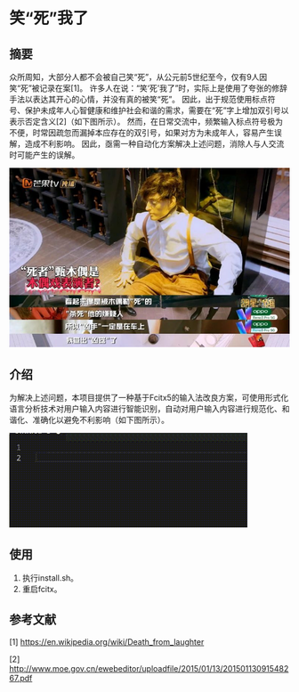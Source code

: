 # 笑“死”我了

## 摘要

众所周知，大部分人都不会被自己笑“死”，从公元前5世纪至今，仅有9人因笑“死”被记录在案\[1\]。
许多人在说：“笑‘死’我了”时，实际上是使用了夸张的修辞手法以表达其开心的心情，并没有真的被笑“死”。
因此，出于规范使用标点符号、保护未成年人心智健康和维护社会和谐的需求，需要在“死”字上增加双引号以表示否定含义\[2\]（如下图所示）。
然而，在日常交流中，频繁输入标点符号极为不便，时常因疏忽而漏掉本应存在的双引号，如果对方为未成年人，容易产生误解，造成不利影响。
因此，亟需一种自动化方案解决上述问题，消除人与人交流时可能产生的误解。

![图一](pic/1.jpg)

## 介绍

为解决上述问题，本项目提供了一种基于Fcitx5的输入法改良方案，可使用形式化语言分析技术对用户输入内容进行智能识别，自动对用户输入内容进行规范化、和谐化、准确化以避免不利影响（如下图所示）。

![图二](pic/2.gif)

## 使用

1. 执行install.sh。
2. 重启fcitx。

## 参考文献

\[1\] https://en.wikipedia.org/wiki/Death_from_laughter

\[2\] http://www.moe.gov.cn/ewebeditor/uploadfile/2015/01/13/20150113091548267.pdf